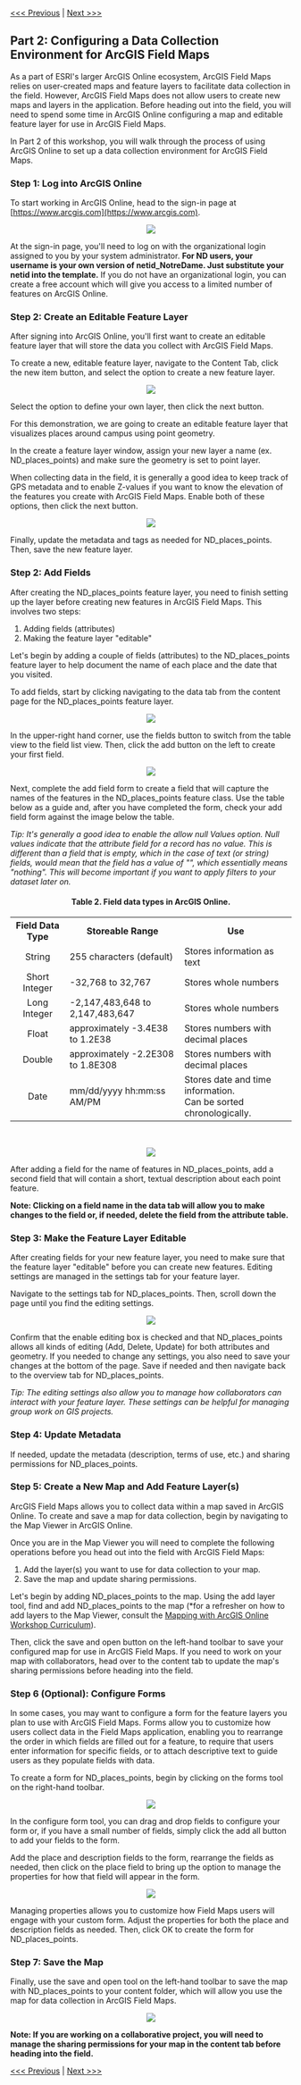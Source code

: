 [<<< Previous](https://github.com/jacobmswisher/ArcGIS-Online/blob/d726a609d4010ccc539a2a25231ac56886363520/README.md) | [Next >>>](https://github.com/jacobmswisher/ArcGIS-Online/blob/main/Sections/Part%202%20-%20Getting%20to%20Know%20ArcGIS%20Online.md)  

## Part 2: Configuring a Data Collection Environment for ArcGIS Field Maps

As a part of ESRI's larger ArcGIS Online ecosystem, ArcGIS Field Maps relies on user-created maps and feature layers to facilitate data collection in the field. However, ArcGIS Field Maps does not allow users to create new maps and layers in the application. Before heading out into the field, you will need to spend some time in ArcGIS Online configuring a map and editable feature layer for use in ArcGIS Field Maps.

In Part 2 of this workshop, you will walk through the process of using ArcGIS Online to set up a data collection environment for ArcGIS Field Maps.

### Step 1: Log into ArcGIS Online

To start working in ArcGIS Online, head to the sign-in page at [https://www.arcgis.com](https://www.arcgis.com).

<p align="center">
  <img src="FIGURE 1">
</p>

At the sign-in page, you'll need to log on with the organizational login assigned to you by your system administrator. **For ND users, your username is your own version of netid_NotreDame. Just substitute your netid into the template.** If you do not have an organizational login, you can create a free account which will give you access to a limited number of features on ArcGIS Online.

### Step 2: Create an Editable Feature Layer

After signing into ArcGIS Online, you'll first want to create an editable feature layer that will store the data you collect with ArcGIS Field Maps.

To create a new, editable feature layer, navigate to the Content Tab, click the new item button, and select the option to create a new feature layer. 

<p align="center">
  <img src="Figure 2">
</p>

Select the option to define your own layer, then click the next button.

For this demonstration, we are going to create an editable feature layer that visualizes places around campus using point geometry. 

In the create a feature layer window, assign your new layer a name (ex. ND_places_points) and make sure the geometry is set to point layer. 

When collecting data in the field, it is generally a good idea to keep track of GPS metadata and to enable Z-values if you want to know the elevation of the features you create with ArcGIS Field Maps. Enable both of these options, then click the next button.

<p align="center">
  <img src="Figure 3">
</p>

Finally, update the metadata and tags as needed for ND_places_points. Then, save the new feature layer.

### Step 2: Add Fields

After creating the ND_places_points feature layer, you need to finish setting up the layer before creating new features in ArcGIS Field Maps. This involves two steps:
1. Adding fields (attributes)
2. Making the feature layer "editable"

Let's begin by adding a couple of fields (attributes) to the ND_places_points feature layer to help document the name of each place and the date that you visited.

To add fields, start by clicking navigating to the data tab from the content page for the ND_places_points feature layer.

<p align="center">
  <img src="Figure 4">
</p>

In the upper-right hand corner, use the fields button to switch from the table view to the field list view. Then, click the add button on the left to create your first field.

<p align="center">
  <img src="Figure 5">
</p>

Next, complete the add field form to create a field that will capture the names of the features in the ND_places_points feature class. Use the table below as a guide and, after you have completed the form, check your add field form against the image below the table.

*Tip: It's generally a good idea to enable the allow null Values option. Null values indicate that the attribute field for a record has no value. This is different than a field that is empty, which in the case of text (or string) fields, would mean that the field has a value of "", which essentially means "nothing". This will become important if you want to apply filters to your dataset later on.*

#### <p align="center">Table 2. Field data types in ArcGIS Online.</p>
<table align="center">
  <tr>
    <th>Field Data Type</th>
    <th>Storeable Range</th>
    <th>Use</th?
  </tr>
  <tr>
    <td align="center">String</td>
    <td>255 characters (default)</td>
    <td>Stores information as text</td>
  </tr>
  <tr>
    <td align="center">Short Integer</td>
    <td>-32,768 to 32,767</td>
    <td>Stores whole numbers</td>
  </tr>
  <tr>
    <td align="center">Long Integer</td>
    <td>-2,147,483,648 to 2,147,483,647</td>
    <td>Stores whole numbers</td>
  </tr>
  <tr>  
    <td align="center">Float</td>
    <td>approximately -3.4E38 to 1.2E38</td>
    <td>Stores numbers with decimal places</td>
  </tr>
  <tr>  
    <td align="center">Double</td>
    <td>approximately -2.2E308 to 1.8E308</td>
    <td>Stores numbers with decimal places</td>
  </tr>
  <tr>
    <td align="center">Date</td>
    <td>mm/dd/yyyy hh:mm:ss AM/PM</td>
    <td>Stores date and time information.<br>Can be sorted chronologically.</td>
  </tr>
</table>

<br>

<p align="center">
  <img src="Figure 6">
</p>

After adding a field for the name of features in ND_places_points, add a second field that will contain a short, textual description about each point feature.

**Note: Clicking on a field name in the data tab will allow you to make changes to the field or, if needed, delete the field from the attribute table.**

### Step 3: Make the Feature Layer Editable

After creating fields for your new feature layer, you need to make sure that the feature layer "editable" before you can create new features. Editing settings are managed in the settings tab for your feature layer.

Navigate to the settings tab for ND_places_points. Then, scroll down the page until you find the editing settings.

<p align="center">
  <img src="Figure 7">
</p>

Confirm that the enable editing box is checked and that ND_places_points allows all kinds of editing (Add, Delete, Update) for both attributes and geometry. If you needed to change any settings, you also need to save your changes at the bottom of the page. Save if needed and then navigate back to the overview tab for ND_places_points.

*Tip: The editing settings also allow you to manage how collaborators can interact with your feature layer. These settings can be helpful for managing group work on GIS projects.*

### Step 4: Update Metadata

If needed, update the metadata (description, terms of use, etc.) and sharing permissions for ND_places_points.

### Step 5: Create a New Map and Add Feature Layer(s)

ArcGIS Field Maps allows you to collect data within a map saved in ArcGIS Online. To create and save a map for data collection, begin by navigating to the Map Viewer in ArcGIS Online.

Once you are in the Map Viewer you will need to complete the following operations before you head out into the field with ArcGIS Field Maps:
1. Add the layer(s) you want to use for data collection to your map.
2. Save the map and update sharing permissions.

Let's begin by adding ND_places_points to the map. Using the add layer tool, find and add ND_places_points to the map (*for a refresher on how to add layers to the Map Viewer, consult the [Mapping with ArcGIS Online Workshop Curriculum](https://github.com/jacobmswisher/ArcGIS-Online/blob/main/Sections/Part%203%20-%20Gathering%20Spatial%20Data.md)).

Then, click the save and open button on the left-hand toolbar to save your configured map for use in ArcGIS Field Maps. If you need to work on your map with collaborators, head over to the content tab to update the map's sharing permissions before heading into the field.

### Step 6 (Optional): Configure Forms

In some cases, you may want to configure a form for the feature layers you plan to use with ArcGIS Field Maps. Forms allow you to customize how users collect data in the Field Maps application, enabling you to rearrange the order in which fields are filled out for a feature, to require that users enter information for specific fields, or to attach descriptive text to guide users as they populate fields with data.

To create a form for ND_places_points, begin by clicking on the forms tool on the right-hand toolbar.

<p align="center">
  <img src="Figure 8">
</p>

In the configure form tool, you can drag and drop fields to configure your form or, if you have a small number of fields, simply click the add all button to add your fields to the form.

Add the place and description fields to the form, rearrange the fields as needed, then click on the place field to bring up the option to manage the properties for how that field will appear in the form.

<p align="center">
  <img src="Figure 9">
</p>

Managing properties allows you to customize how Field Maps users will engage with your custom form. Adjust the properties for both the place and description fields as needed. Then, click OK to create the form for ND_places_points.

### Step 7: Save the Map

Finally, use the save and open tool on the left-hand toolbar to save the map with ND_places_points to your content folder, which will allow you use the map for data collection in ArcGIS Field Maps.

<p align="center">
  <img src="Figure 10">
</p>

**Note: If you are working on a collaborative project, you will need to manage the sharing permissions for your map in the content tab before heading into the field.**

[<<< Previous](https://github.com/jacobmswisher/ArcGIS-Online/blob/d726a609d4010ccc539a2a25231ac56886363520/README.md) | [Next >>>](https://github.com/jacobmswisher/ArcGIS-Online/blob/main/Sections/Part%202%20-%20Getting%20to%20Know%20ArcGIS%20Online.md)  

